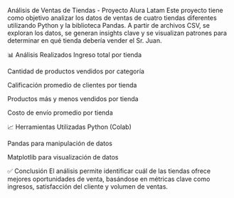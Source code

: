Análisis de Ventas de Tiendas - Proyecto Alura Latam
Este proyecto tiene como objetivo analizar los datos de ventas de cuatro tiendas diferentes utilizando Python y la biblioteca Pandas. A partir de archivos CSV, se exploran los datos, se generan insights clave y se visualizan patrones para determinar en qué tienda debería vender el Sr. Juan.

📊 Análisis Realizados
Ingreso total por tienda

Cantidad de productos vendidos por categoría

Calificación promedio de clientes por tienda

Productos más y menos vendidos por tienda

Costo de envío promedio por tienda

📈 Herramientas Utilizadas
Python (Colab)

Pandas para manipulación de datos

Matplotlib para visualización de datos

✅ Conclusión
El análisis permite identificar cuál de las tiendas ofrece mejores oportunidades de venta, basándose en métricas clave como ingresos, satisfacción del cliente y volumen de ventas.
